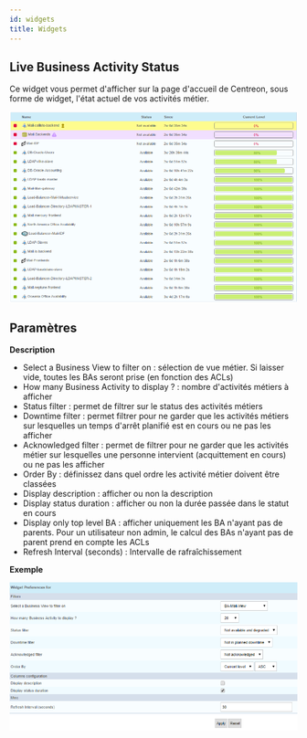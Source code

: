```yaml
---
id: widgets
title: Widgets
---
```


## Live Business Activity Status

Ce widget vous permet d'afficher sur la page d'accueil de Centreon, sous
forme de widget, l'état actuel de vos activités métier.

![image](../assets/service-mapping/widget_bam-ba-listing.png)

## Paramètres

**Description**

-   Select a Business View to filter on : sélection de vue métier. Si
    laisser vide, toutes les BAs seront prise (en fonction des ACLs)
-   How many Business Activity to display ? : nombre d'activités métiers à
    afficher
-   Status filter : permet de filtrer sur le status des activités métiers
-   Downtime filter : permet filtrer pour ne garder que les activités
    métiers sur lesquelles un temps d'arrêt planifié est en cours ou ne
    pas les afficher
-   Acknowledged filter : permet de filtrer pour ne garder que les
    activités métier sur lesquelles une personne intervient
    (acquittement en cours) ou ne pas les afficher
-   Order By : définissez dans quel ordre les activité métier doivent
    être classées
-   Display description : afficher ou non la description
-   Display status duration : afficher ou non la durée passée dans le
    statut en cours
-   Display only top level BA : afficher uniquement les BA n'ayant pas
    de parents. Pour un utilisateur non admin, le calcul des BAs n'ayant
    pas de parent prend en compte les ACLs
-   Refresh Interval (seconds) : Intervalle de rafraîchissement

**Exemple**

![image](../assets/service-mapping/widget_bam-ba-listing_param.png)
